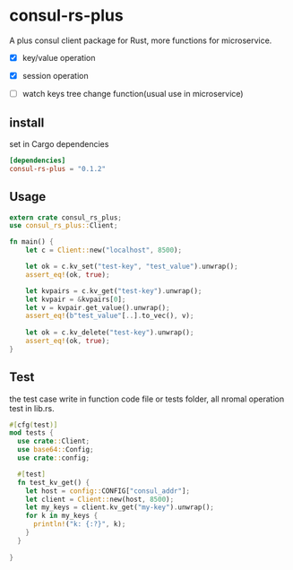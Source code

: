 # consul-rs-plus


A plus consul client package for Rust, more functions for microservice.

- [x] key/value operation
- [x] session operation
- [ ] watch keys tree change function(usual use in microservice)


## install
set in Cargo dependencies
```toml
[dependencies]
consul-rs-plus = "0.1.2"
```

## Usage
```rust
extern crate consul_rs_plus;
use consul_rs_plus::Client;

fn main() {
    let c = Client::new("localhost", 8500);

    let ok = c.kv_set("test-key", "test_value").unwrap();
    assert_eq!(ok, true);

    let kvpairs = c.kv_get("test-key").unwrap();
    let kvpair = &kvpairs[0];
    let v = kvpair.get_value().unwrap();
    assert_eq!(b"test_value"[..].to_vec(), v);
  
    let ok = c.kv_delete("test-key").unwrap();
    assert_eq!(ok, true);
}
```

## Test
the test case write in function code file or tests folder, all nromal operation test in lib.rs.
```rust
#[cfg(test)]
mod tests {
  use crate::Client;
  use base64::Config;
  use crate::config;

  #[test]
  fn test_kv_get() {
    let host = config::CONFIG["consul_addr"];
    let client = Client::new(host, 8500);
    let my_keys = client.kv_get("my-key").unwrap();
    for k in my_keys {
      println!("k: {:?}", k);
    }
  }
  
}
```




